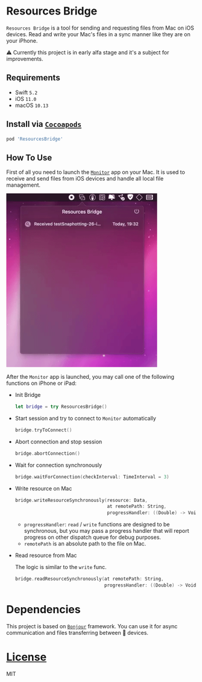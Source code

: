 # Resources Bridge

`Resources Bridge` is a tool for sending and requesting files from Mac on iOS devices.
Read and write your Mac's files in a sync manner like they are on your iPhone.

⚠️ Currently this project is in early alfa stage and it's a subject for improvements.

## Requirements

* Swift `5.2`
* iOS `11.0`
* macOS `10.13`

## Install via [`Cocoapods`](https://cocoapods.org)

```ruby
pod 'ResourcesBridge'
```

## How To Use

First of all you need to launch the [`Monitor`](ResourcesBridgeMonitor/) app on your Mac. It is used to receive and send files from iOS devices and handle all local file management.

<p align="left">
    <img src="Media/Monitor.gif", width="400">
</p>

After the `Monitor` app is launched, you may call one of the following functions on iPhone or iPad:

* Init Bridge

  ```Swift
  let bridge = try ResourcesBridge()
  ```

* Start session and try to connect to `Monitor` automatically

  ```Swift
  bridge.tryToConnect()
  ```

* Abort connection and stop session

  ```Swift
  bridge.abortConnection()
  ```

* Wait for connection synchronously

  ```Swift
  bridge.waitForConnection(checkInterval: TimeInterval = 3)
  ```

* Write resource on Mac

  ```Swift
  bridge.writeResourceSynchronously(resource: Data,
                                    at remotePath: String,
                                    progressHandler: ((Double) -> Void)? = nil) throws
  ```

  * `progressHandler`: `read` / `write` functions are designed to be synchronous, but you may pass a progress handler that will report progress on other dispatch queue for debug purposes.
  * `remotePath` is an absolute path to the file on Mac.

* Read resource from Mac

  The logic is similar to the `write` func.

  ```Swift
  bridge.readResourceSynchronously(at remotePath: String,
                                   progressHandler: ((Double) -> Void)? = nil) throws -> Data
  ```

# Dependencies

This project is based on [`Bonjour`](https://github.com/eugenebokhan/Bonjour) framework. You can use it for async communication and files transferring between 🍏 devices.

# [License](LICENSE)

MIT
